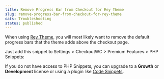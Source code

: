 ```yaml
---
title: Remove Progress Bar from Checkout for Rey Theme
slug: remove-progress-bar-from-checkout-for-rey-theme
cats: Troubleshooting
status: published
---
```



  <p>
    When using <a href="https://reytheme.com" target="_blank">Rey Theme</a>, you will most likely want to remove the default progress bars that the theme adds above the checkout page.
  </p>
  <p>
    Just add this snippet to Settings &gt; CheckoutWC &gt; Premium Features &gt; PHP Snippets:
  </p>
  <script src="https://gist.github.com/clifgriffin/7a17095f88b6762c7b952395a0b6078c.js" type="text/javascript"></script>
  <p>
    If you do not have access to PHP Snippets, you can upgrade to a <strong>Growth</strong> or <strong>Development</strong> license or using a plugin like <a href="https://wordpress.org/plugins/code-snippets/" target="_blank">Code Snippets</a>.
  </p>
